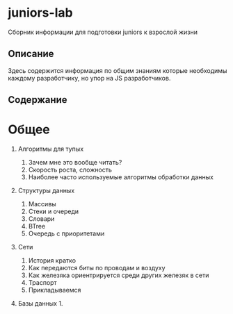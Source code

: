 # juniors-lab
Сборник информации для подготовки juniors к взрослой жизни

## Описание
Здесь содержится информация по общим знаниям которые необходимы каждому разработчику, но упор на JS разработчиков.

## Содержание

# Общее
1. Алгоритмы для тупых
    1. Зачем мне это вообще читать?
    2. Скорость роста, сложность
    3. Наиболее часто используемые алгоритмы обработки данных
    
2. Структуры данных
    1. Массивы
    2. Стеки и очереди
    3. Словари
    4. BTree
    5. Очередь с приоритетами

3. Сети
    1. История кратко
    2. Как передаются биты по проводам и воздуху
    3. Как железяка ориентрируется среди других железяк в сети
    4. Траспорт
    5. Прикладываемся

4. Базы данных
    1. 
